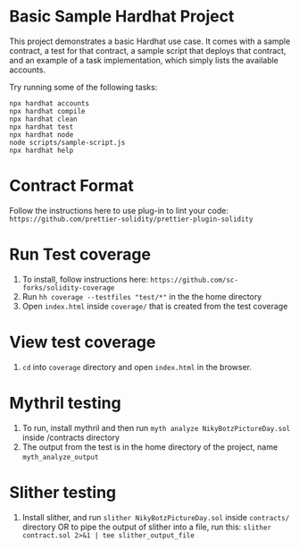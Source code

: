 # Basic Sample Hardhat Project

This project demonstrates a basic Hardhat use case. It comes with a sample contract, a test for that contract, a sample script that deploys that contract, and an example of a task implementation, which simply lists the available accounts.

Try running some of the following tasks:

```shell
npx hardhat accounts
npx hardhat compile
npx hardhat clean
npx hardhat test
npx hardhat node
node scripts/sample-script.js
npx hardhat help
```

# Contract Format
Follow the instructions here to use plug-in to lint your code:
`https://github.com/prettier-solidity/prettier-plugin-solidity`

# Run Test coverage
1. To install, follow instructions here: `https://github.com/sc-forks/solidity-coverage`
2. Run `hh coverage --testfiles "test/*"` in the the home directory
3. Open `index.html` inside `coverage/` that is created from the test coverage

# View test coverage
1. `cd` into `coverage` directory and open `index.html` in the browser.

# Mythril testing
1. To run, install mythril and then run `myth analyze NikyBotzPictureDay.sol` inside /contracts directory
2. The output from the test is in the home directory of the project, name `myth_analyze_output`

# Slither testing
1. Install slither, and run `slither NikyBotzPictureDay.sol` inside `contracts/` directory
 OR
 to pipe the output of slither into a file, run this:
 `slither contract.sol 2>&1 | tee slither_output_file`
